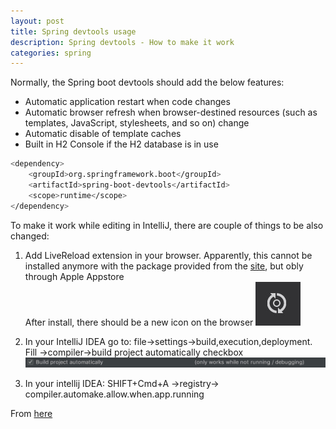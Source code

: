 ```yaml
---
layout: post
title: Spring devtools usage
description: Spring devtools - How to make it work
categories: spring
---
```


Normally, the Spring boot devtools should add the below features:
- Automatic application restart when code changes  
- Automatic browser refresh when browser-destined resources (such as templates, JavaScript, stylesheets, and so on) change  
- Automatic disable of template caches  
- Built in H2 Console if the H2 database is in use  

~~~ bash
<dependency>
	<groupId>org.springframework.boot</groupId>
	<artifactId>spring-boot-devtools</artifactId>
	<scope>runtime</scope>
</dependency>
~~~      

To make it work while editing in IntelliJ, there are couple of things to be also changed:
1. Add LiveReload extension in your browser. Apparently, this cannot be installed anymore with the package provided from the [site](http://livereload.com/extensions/), but obly through Apple Appstore  
After install, there should be a new icon on the browser
![Liveramp](/assets/images/liveramp.jpg)

2. In your IntelliJ IDEA go to: file->settings->build,execution,deployment. Fill ->compiler->build project automatically checkbox
![IntelliJ](/assets/images/intellij-build-auto.jpg)

3. In your intellij IDEA: SHIFT+Cmd+A ->registry-> compiler.automake.allow.when.app.running

From [here](https://stackoverflow.com/questions/33869606/intellij-15-springboot-devtools-livereload-not-working)
